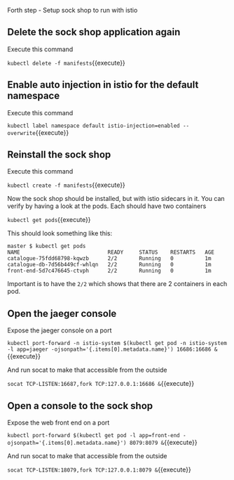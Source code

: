 Forth step - Setup sock shop to run with istio

## Delete the sock shop application again

Execute this command

`kubectl delete -f manifests`{{execute}}

## Enable auto injection in istio for the default namespace

Execute this command

`kubectl label namespace default istio-injection=enabled --overwrite`{{execute}}

## Reinstall the sock shop

Execute this command

`kubectl create -f manifests`{{execute}}

Now the sock shop should be installed, but with istio sidecars in it. 
You can verify by having a look at the pods. Each should have two containers


`kubectl get pods`{{execute}}

This should look something like this:

```
master $ kubectl get pods
NAME                            READY     STATUS    RESTARTS   AGE
catalogue-75fdd68798-kqwzb      2/2       Running   0          1m
catalogue-db-7d56b449cf-whlqn   2/2       Running   0          1m
front-end-5d7c476645-ctvph      2/2       Running   0          1m
```

Important is to have the `2/2` which shows that there are 2 containers in each pod.

## Open the jaeger console

Expose the jaeger console on a port

`kubectl port-forward -n istio-system $(kubectl get pod -n istio-system -l app=jaeger -ojsonpath='{.items[0].metadata.name}') 16686:16686 &`{{execute}}

And run socat to make that accessible from the outside

`socat TCP-LISTEN:16687,fork TCP:127.0.0.1:16686 &`{{execute}}

## Open a console to the sock shop

Expose the web front end on a port

`kubectl port-forward $(kubectl get pod -l app=front-end -ojsonpath='{.items[0].metadata.name}') 8079:8079 &`{{execute}}

 And run socat to make that accessible from the outside
 
`socat TCP-LISTEN:18079,fork TCP:127.0.0.1:8079 &`{{execute}}
